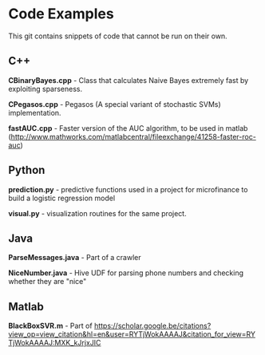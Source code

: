 # Code Examples
This git contains snippets of code that cannot be run on their own.

## C++
**CBinaryBayes.cpp** - Class that calculates Naive Bayes extremely fast by exploiting sparseness.

**CPegasos.cpp** - Pegasos (A special variant of stochastic SVMs) implementation.

**fastAUC.cpp** - Faster version of the AUC algorithm, to be used in matlab (http://www.mathworks.com/matlabcentral/fileexchange/41258-faster-roc-auc)

## Python
**prediction.py** - predictive functions used in a project for microfinance to build  a logistic regression model

**visual.py** - visualization routines for the same project.

## Java
**ParseMessages.java** - Part of a crawler

**NiceNumber.java** - Hive UDF for parsing phone numbers and checking whether they are "nice"

## Matlab
**BlackBoxSVR.m** - Part of https://scholar.google.be/citations?view_op=view_citation&hl=en&user=RYTjWokAAAAJ&citation_for_view=RYTjWokAAAAJ:MXK_kJrjxJIC

